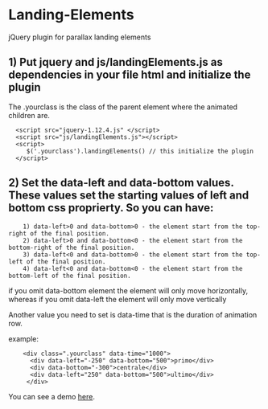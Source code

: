 # Landing-Elements
jQuery plugin for parallax landing elements

  
## 1) Put jquery and js/landingElements.js as dependencies in your file html and initialize the plugin
   The .yourclass is the class of the parent element where the animated children are.

```
  <script src="jquery-1.12.4.js" </script>
  <script src="js/landingElements.js"></script>
  <script>
     $('.yourclass').landingElements() // this initialize the plugin
  </script>
```


## 2) Set the data-left and data-bottom values. These values set the starting values of left and bottom css proprierty. So you can have:


```
    1) data-left>0 and data-bottom>0 - the element start from the top-right of the final position. 
    2) data-left>0 and data-bottom<0 - the element start from the bottom-right of the final position. 
    3) data-left<0 and data-bottom>0 - the element start from the top-left of the final position. 
    4) data-left<0 and data-bottom<0 - the element start from the bottom-left of the final position. 
```

if you omit data-bottom element the element will only move horizontally, whereas if you omit data-left the element will only move vertically

Another value you need to set is data-time that is the duration of animation row.

example:

    
```
    <div class=".yourclass" data-time="1000">
      <div data-left="-250" data-bottom="500">primo</div>
      <div data-bottom="-300">centrale</div>
      <div data-left="250" data-bottom="500">ultimo</div>
     </div>
```

You can see a demo [here](https://codepen.io/anon/pen/NpXZZX).
